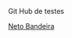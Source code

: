Git Hub de testes

<a href="https://www.facebook.com/profile.php?id=100002338915277">Neto Bandeira</a>